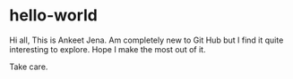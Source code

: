 # hello-world

Hi all,
This is Ankeet Jena. 
Am completely new to Git Hub but I find it quite interesting to explore.
Hope I make the most out of it.

Take care.
